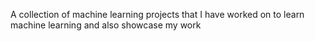 A collection of machine learning projects that I have worked on to learn machine learning and also showcase my work
